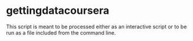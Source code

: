 gettingdatacoursera
===================

This script is meant to be processed either as an interactive script or to be run as a file included from the command line.  